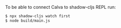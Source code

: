 To be able to connect Calva to shadow-cljs REPL run:

```bash
$ npx shadow-cljs watch first
$ node build/main.js
```
